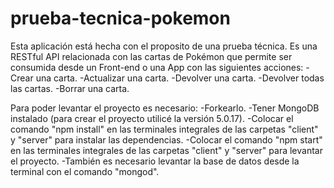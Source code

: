 # prueba-tecnica-pokemon

  Esta aplicación está hecha con el proposito de una prueba técnica. Es una RESTful API relacionada con las cartas de Pokémon que permite ser
consumida desde un Front-end o una App con las siguientes acciones:
-Crear una carta.
-Actualizar una carta.
-Devolver una carta.
-Devolver todas las cartas.
-Borrar una carta.

  Para poder levantar el proyecto es necesario: 
-Forkearlo.
-Tener MongoDB instalado (para crear el proyecto utilicé la versión 5.0.17).
-Colocar el comando "npm install" en las terminales integrales de las carpetas "client" y "server" para instalar las dependencias.
-Colocar el comando "npm start" en las terminales integrales de las carpetas "client" y "server" para levantar el proyecto.
-También es necesario levantar la base de datos desde la terminal con el comando "mongod".


